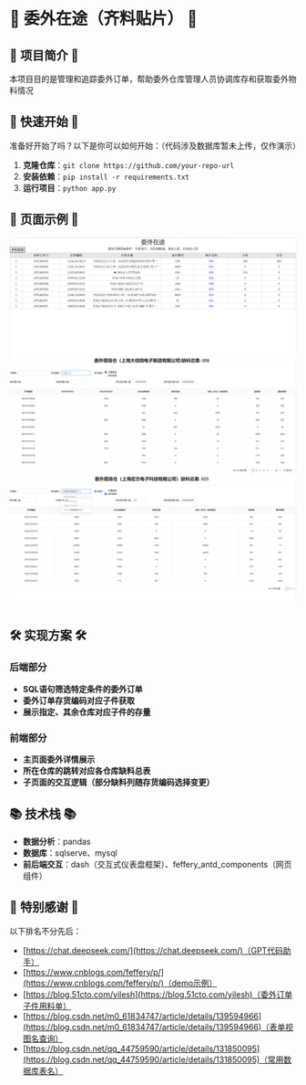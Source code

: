 # 🎉 委外在途（齐料贴片） 🎉

## 🌟 项目简介 🌟
本项目目的是管理和追踪委外订单，帮助委外仓库管理人员协调库存和获取委外物料情况


## 🚀 快速开始 🚀

准备好开始了吗？以下是你可以如何开始：（代码涉及数据库暂未上传，仅作演示）

1. **克隆仓库**：`git clone https://github.com/your-repo-url`
2. **安装依赖**：`pip install -r requirements.txt`
3. **运行项目**：`python app.py`

## 📸 页面示例 📸

![主页面示例](resource/ans1.png)
![子页面006示例](resource/ans2.png)
![子页面025示例](resource/ans3.png)

## 🛠️ 实现方案 🛠️

### 后端部分

- **SQL语句筛选特定条件的委外订单**
- **委外订单存货编码对应子件获取**
- **展示指定、其余仓库对应子件的存量**

### 前端部分

- **主页面委外详情展示**
- **所在仓库的跳转对应各仓库缺料总表**
- **子页面的交互逻辑（部分缺料列随存货编码选择变更）**

## 📚 技术栈 📚

- **数据分析**：pandas
- **数据库**：sqlserve、mysql
- **前后端交互**：dash（交互式仪表盘框架）、feffery_antd_components（网页组件）

## 🌟 特别感谢 🌟

以下排名不分先后：

- [https://chat.deepseek.com/](https://chat.deepseek.com/)（GPT代码助手）
- [https://www.cnblogs.com/feffery/p/](https://www.cnblogs.com/feffery/p/)（demo示例）
- [https://blog.51cto.com/yilesh](https://blog.51cto.com/yilesh)（委外订单子件用料单）
- [https://blog.csdn.net/m0_61834747/article/details/139594966](https://blog.csdn.net/m0_61834747/article/details/139594966)（表单视图名查询）
- [https://blog.csdn.net/qq_44759590/article/details/131850095](https://blog.csdn.net/qq_44759590/article/details/131850095)（常用数据库表名）
